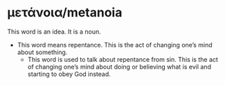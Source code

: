 # μετάνοια/metanoia
This word is an idea. It is a noun.
* This word means repentance. This is the act of changing one’s mind about something.
    * This word is used to talk about repentance from sin. This is the act of changing one’s mind about doing or believing what is evil and starting to obey God instead.
